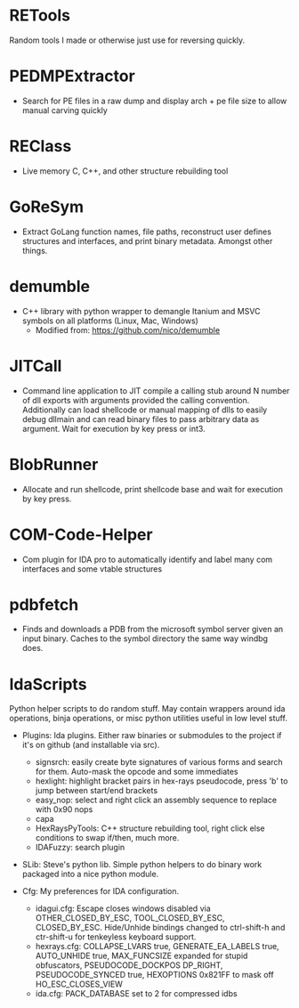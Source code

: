 # RETools
Random tools I made or otherwise just use for reversing quickly.

# PEDMPExtractor
* Search for PE files in a raw dump and display arch + pe file size to allow manual carving quickly

# REClass
* Live memory C, C++, and other structure rebuilding tool

# GoReSym
* Extract GoLang function names, file paths, reconstruct user defines structures and interfaces, and print binary metadata. Amongst other things.

# demumble
* C++ library with python wrapper to demangle Itanium and MSVC symbols on all platforms (Linux, Mac, Windows)
  * Modified from: https://github.com/nico/demumble

# JITCall 
* Command line application to JIT compile a calling stub around N number of dll exports with arguments provided the calling convention. Additionally can load shellcode or manual mapping of dlls to easily debug dllmain and can read binary files to pass arbitrary data as argument. Wait for execution by key press or int3.

# BlobRunner
* Allocate and run shellcode, print shellcode base and wait for execution by key press.

# COM-Code-Helper
* Com plugin for IDA pro to automatically identify and label many com interfaces and some vtable structures

# pdbfetch
* Finds and downloads a PDB from the microsoft symbol server given an input binary. Caches to the symbol directory the same way windbg does.

# IdaScripts
Python helper scripts to do random stuff. May contain wrappers around ida operations, binja operations, or misc python utilities useful in low level stuff.

 * Plugins:
     Ida plugins. Either raw binaries or submodules to the project if it's on github (and installable via src).
     * signsrch: easily create byte signatures of various forms and search for them. Auto-mask the opcode and some immediates
     * hexlight: highlight bracket pairs in hex-rays pseudocode, press 'b' to jump between start/end brackets
     * easy_nop: select and right click an assembly sequence to replace with 0x90 nops
     * capa
     * HexRaysPyTools: C++ structure rebuilding tool, right click else conditions to swap if/then, much more.
     * IDAFuzzy: search plugin
     
 * SLib:
     Steve's python lib. Simple python helpers to do binary work packaged into a nice python module.
     
 * Cfg:
     My preferences for IDA configuration. 
     * idagui.cfg: Escape closes windows disabled via OTHER_CLOSED_BY_ESC, TOOL_CLOSED_BY_ESC, CLOSED_BY_ESC. Hide/Unhide bindings changed to ctrl-shift-h and ctr-shift-u for tenkeyless keyboard support.
     * hexrays.cfg: COLLAPSE_LVARS true, GENERATE_EA_LABELS true, AUTO_UNHIDE true, MAX_FUNCSIZE expanded for stupid obfuscators, PSEUDOCODE_DOCKPOS DP_RIGHT, PSEUDOCODE_SYNCED true, HEXOPTIONS 0x821FF to mask off HO_ESC_CLOSES_VIEW
     * ida.cfg: PACK_DATABASE set to 2 for compressed idbs

